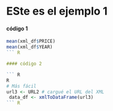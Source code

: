  # ESte es el ejemplo 1
#### código 1

``` R
mean(xml_df$PRICE)
mean(xml_df$YEAR)
``` R

#### código 2

``` R
R
# Más fácil
url3 <- URL2 # cargué el URL del XML
 data_df <- xmlToDataFrame(url3)
``` R

